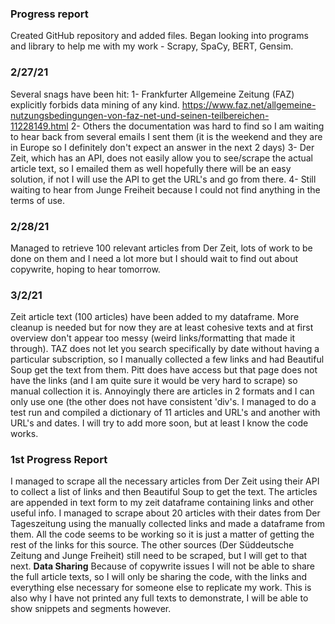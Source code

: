 ### Progress report
Created GitHub repository and added files.
Began looking into programs and library to help me with my work - Scrapy, SpaCy, BERT, Gensim.

### 2/27/21
Several snags have been hit:
1- Frankfurter Allgemeine Zeitung (FAZ) explicitly forbids data mining of any kind. https://www.faz.net/allgemeine-nutzungsbedingungen-von-faz-net-und-seinen-teilbereichen-11228149.html
2- Others the documentation was hard to find so I am waiting to hear back from several emails I sent them (it is the weekend and they are in Europe so I definitely don't expect an answer in the next 2 days)
3- Der Zeit, which has an API, does not easily allow you to see/scrape the actual article text, so I emailed them as well hopefully there will be an easy solution, if not I will use the API to get the URL's and go from there.
4- Still waiting to hear from Junge Freiheit because I could not find anything in the terms of use.

### 2/28/21
Managed to retrieve 100 relevant articles from Der Zeit, lots of work to be done on them and I need a lot more but I should wait to find out about copywrite, hoping to hear tomorrow.

### 3/2/21
Zeit article text (100 articles) have been added to my dataframe. More cleanup is needed but for now they are at least cohesive texts and at first overview don't appear too messy (weird links/formatting that made it through). TAZ does not let you search specifically by date without having a particular subscription, so I manually collected a few links and had Beautiful Soup get the text from them. Pitt does have access but that page does not have the links (and I am quite sure it would be very hard to scrape) so manual collection it is. Annoyingly there are articles in 2 formats and I can only use one (the other does not have consistent 'div's. I managed to do a test run and compiled a dictionary of 11 articles and URL's and another with URL's and dates. I will try to add more soon, but at least I know the code works.

### 1st Progress Report
I managed to scrape all the necessary articles from  Der Zeit using their API to collect a list of links and then Beautiful Soup to get the text. The articles are appended in text form to my zeit dataframe containing links and other useful info. I managed to scrape about 20 articles with their dates from Der Tageszeitung using the manually collected links and made a dataframe from them. All the code seems to be working so it is just a matter of getting the rest of the links for this source. The other sources (Der Süddeutsche Zeitung and Junge  Freiheit) still need to be scraped, but I will get to that next.
**Data Sharing** Because of copywrite issues I will not be able to share the full article texts, so I will only be sharing the code, with the links and everything else necessary for someone else to replicate my work. This is also why I have not printed any full texts to demonstrate, I will be able to show snippets and segments however.

